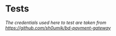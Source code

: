 # Tests

_The credentials used here to test are taken from https://github.com/sh0umik/bd-payment-gateway_
